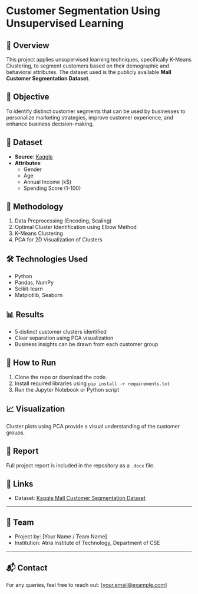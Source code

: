 
# Customer Segmentation Using Unsupervised Learning

## 📌 Overview
This project applies unsupervised learning techniques, specifically K-Means Clustering, to segment customers based on their demographic and behavioral attributes. The dataset used is the publicly available **Mall Customer Segmentation Dataset**.

## 🧠 Objective
To identify distinct customer segments that can be used by businesses to personalize marketing strategies, improve customer experience, and enhance business decision-making.

## 📂 Dataset
- **Source**: [Kaggle](https://www.kaggle.com/datasets/vjchoudhary7/customer-segmentation-tutorial)
- **Attributes**:
  - Gender
  - Age
  - Annual Income (k$)
  - Spending Score (1-100)

## 🧮 Methodology
1. Data Preprocessing (Encoding, Scaling)
2. Optimal Cluster Identification using Elbow Method
3. K-Means Clustering
4. PCA for 2D Visualization of Clusters

## 🛠️ Technologies Used
- Python
- Pandas, NumPy
- Scikit-learn
- Matplotlib, Seaborn

## 📊 Results
- 5 distinct customer clusters identified
- Clear separation using PCA visualization
- Business insights can be drawn from each customer group

## 🚀 How to Run
1. Clone the repo or download the code.
2. Install required libraries using `pip install -r requirements.txt`
3. Run the Jupyter Notebook or Python script

## 📈 Visualization
Cluster plots using PCA provide a visual understanding of the customer groups.

## 📄 Report
Full project report is included in the repository as a `.docx` file.

## 🔗 Links
- Dataset: [Kaggle Mall Customer Segmentation Dataset](https://www.kaggle.com/datasets/vjchoudhary7/customer-segmentation-tutorial)

---

## 👤 Team
- Project by: [Your Name / Team Name]
- Institution: Atria Institute of Technology, Department of CSE

---

## 📬 Contact
For any queries, feel free to reach out: [your.email@example.com]
